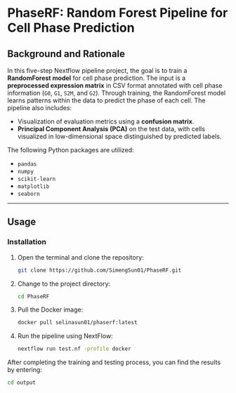 # **PhaseRF: Random Forest Pipeline for Cell Phase Prediction**

## **Background and Rationale**
In this five-step Nextflow pipeline project, the goal is to train a **RandomForest model** for cell phase prediction. The input is a **preprocessed expression matrix** in CSV format annotated with cell phase information (`G0`, `G1`, `S2M`, and `G2`). Through training, the RandomForest model learns patterns within the data to predict the phase of each cell. The pipeline also includes:

- Visualization of evaluation metrics using a **confusion matrix**.
- **Principal Component Analysis (PCA)** on the test data, with cells visualized in low-dimensional space distinguished by predicted labels.

The following Python packages are utilized:

- `pandas`
- `numpy`
- `scikit-learn`
- `matplotlib`
- `seaborn`

---

## **Usage**

### **Installation**
1. Open the terminal and clone the repository:
   ```bash
   git clone https://github.com/SimengSun01/PhaseRF.git
2. Change to the project directory:
   ```bash
   cd PhaseRF
3. Pull the Docker image:
   ```bash
   docker pull selinasun01/phaserf:latest
4. Run the pipeline using NextFlow:
   ```bash
   nextflow run test.nf -profile docker
After completing the training and testing process, you can find the results by entering: 
   ```bash
   cd output

